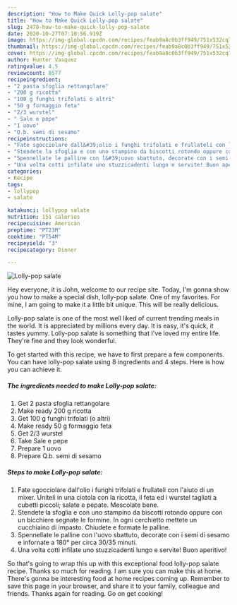 ```yaml
---
description: "How to Make Quick Lolly-pop salate"
title: "How to Make Quick Lolly-pop salate"
slug: 2478-how-to-make-quick-lolly-pop-salate
date: 2020-10-27T07:10:56.919Z
image: https://img-global.cpcdn.com/recipes/feab9a8c0b3ff949/751x532cq70/lolly-pop-salate-recipe-main-photo.jpg
thumbnail: https://img-global.cpcdn.com/recipes/feab9a8c0b3ff949/751x532cq70/lolly-pop-salate-recipe-main-photo.jpg
cover: https://img-global.cpcdn.com/recipes/feab9a8c0b3ff949/751x532cq70/lolly-pop-salate-recipe-main-photo.jpg
author: Hunter Vasquez
ratingvalue: 4.5
reviewcount: 8577
recipeingredient:
- "2 pasta sfoglia rettangolare"
- "200 g ricotta"
- "100 g funghi trifolati o altri"
- "50 g formaggio feta"
- "2/3 wurstel"
- " Sale e pepe"
- "1 uovo"
- "Q.b. semi di sesamo"
recipeinstructions:
- "Fate sgocciolare dall&#39;olio i funghi trifolati e frullateli con l&#39;aiuto di un mixer. Uniteli in una ciotola con la ricotta, il feta ed i wurstel tagliati a cubetti piccoli; salate e pepate. Mescolate bene."
- "Stendete la sfoglia e con uno stampino da biscotti rotondo oppure con un bicchiere segnate le formine. In ogni cerchietto mettete un cucchiaino di impasto. Chiudete e formate le palline."
- "Spennellate le palline con l&#39;uovo sbattuto, decorate con i semi di sesamo e infornate a 180° per circa 30/35 minuti."
- "Una volta cotti infilate uno stuzzicadenti lungo e servite! Buon aperitivo!"
categories:
- Recipe
tags:
- lollypop
- salate

katakunci: lollypop salate 
nutrition: 151 calories
recipecuisine: American
preptime: "PT23M"
cooktime: "PT54M"
recipeyield: "3"
recipecategory: Dinner

---
```



![Lolly-pop salate](https://img-global.cpcdn.com/recipes/feab9a8c0b3ff949/751x532cq70/lolly-pop-salate-recipe-main-photo.jpg)

Hey everyone, it is John, welcome to our recipe site. Today, I'm gonna show you how to make a special dish, lolly-pop salate. One of my favorites. For mine, I am going to make it a little bit unique. This will be really delicious.



Lolly-pop salate is one of the most well liked of current trending meals in the world. It is appreciated by millions every day. It is easy, it's quick, it tastes yummy. Lolly-pop salate is something that I've loved my entire life. They're fine and they look wonderful.


To get started with this recipe, we have to first prepare a few components. You can have lolly-pop salate using 8 ingredients and 4 steps. Here is how you can achieve it.

<!--inarticleads1-->

##### The ingredients needed to make Lolly-pop salate:

1. Get 2 pasta sfoglia rettangolare
1. Make ready 200 g ricotta
1. Get 100 g funghi trifolati (o altri)
1. Make ready 50 g formaggio feta
1. Get 2/3 wurstel
1. Take  Sale e pepe
1. Prepare 1 uovo
1. Prepare Q.b. semi di sesamo




<!--inarticleads2-->

##### Steps to make Lolly-pop salate:

1. Fate sgocciolare dall&#39;olio i funghi trifolati e frullateli con l&#39;aiuto di un mixer. Uniteli in una ciotola con la ricotta, il feta ed i wurstel tagliati a cubetti piccoli; salate e pepate. Mescolate bene.
1. Stendete la sfoglia e con uno stampino da biscotti rotondo oppure con un bicchiere segnate le formine. In ogni cerchietto mettete un cucchiaino di impasto. Chiudete e formate le palline.
1. Spennellate le palline con l&#39;uovo sbattuto, decorate con i semi di sesamo e infornate a 180° per circa 30/35 minuti.
1. Una volta cotti infilate uno stuzzicadenti lungo e servite! Buon aperitivo!




So that's going to wrap this up with this exceptional food lolly-pop salate recipe. Thanks so much for reading. I am sure you can make this at home. There's gonna be interesting food at home recipes coming up. Remember to save this page in your browser, and share it to your family, colleague and friends. Thanks again for reading. Go on get cooking!
